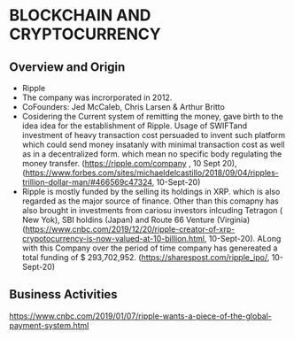 # BLOCKCHAIN AND CRYPTOCURRENCY

## Overview and Origin

* Ripple
* The company was incrorporated in 2012.
* CoFounders: Jed McCaleb, Chris Larsen & Arthur Britto
* Cosidering the Current system of remitting the money, gave birth to the idea idea for the establishment of Ripple. Usage of SWIFTand investment of heavy transaction cost persuaded to invent such platform which could send money insatanly with minimal transaction cost as well as in a decentralized form. which mean no specific body regulating the money transfer. (https://ripple.com/company , 10 Sept 20), (https://www.forbes.com/sites/michaeldelcastillo/2018/09/04/ripples-trillion-dollar-man/#466569c47324, 10-Sept-20)
* Ripple is mostly funded by the selling its holdings in XRP. which is also regarded as the major source of finance. Other than this comapny has also brought in investments from cariosu investors inlcuding Tetragon ( New Yok), SBI holdins (Japan) and Route 66 Venture (Virginia) (https://www.cnbc.com/2019/12/20/ripple-creator-of-xrp-crypotocurrency-is-now-valued-at-10-billion.html, 10-Sept-20). ALong with this Company over the period of time company has genereated a total funding of $ 293,702,952. (https://sharespost.com/ripple_ipo/, 10-Sept-20)

## Business Activities
https://www.cnbc.com/2019/01/07/ripple-wants-a-piece-of-the-global-payment-system.html
